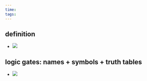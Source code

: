 ```yaml
---
time: 
tags:
---
```

## definition
- ![](https://i.imgur.com/akY9Wdy.png)

## logic gates: names + symbols + truth tables
- ![](https://i.imgur.com/PopScPD.png)
